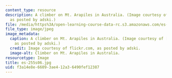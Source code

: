 ```yaml
---
content_type: resource
description: A climber on Mt. Arapiles in Australia. (Image courtesy of flickr.com,
  as posted by adski.)
file: /media/https%3A/open-learning-course-data-rc.s3.amazonaws.com/es-255-physics-of-rock-climbing-spring-2006/f3a14e8e66093ae412a36490fef12387_es-255s06.jpg
file_type: image/jpeg
image_metadata:
  caption: A climber on Mt. Arapiles in Australia. (Image courtesy of [flickr.com](http://flickr.com/),
    as posted by adski.)
  credit: Image courtesy of flickr.com, as posted by adski.
  image-alt: Climber on Mt. Arapiles in Australia.
resourcetype: Image
title: es-255s06.jpg
uid: f3a14e8e-6609-3ae4-12a3-6490fef12387
---
```

